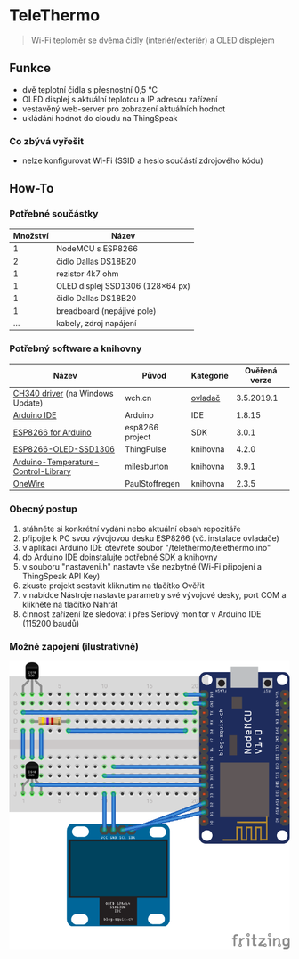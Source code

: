# TeleThermo

> Wi-Fi teploměr se dvěma čidly (interiér/exteriér) a OLED displejem

## Funkce
- dvě teplotní čidla s přesnostní 0,5 °C
- OLED displej s aktuální teplotou a IP adresou zařízení
- vestavěný web-server pro zobrazení aktuálních hodnot
- ukládání hodnot do cloudu na ThingSpeak

### Co zbývá vyřešit
- nelze konfigurovat Wi-Fi (SSID a heslo součástí zdrojového kódu)

## How-To

### Potřebné součástky
Množství | Název
-------- | -----
1 | NodeMCU s ESP8266
2 | čidlo Dallas DS18B20
1 | rezistor 4k7 ohm
1 | OLED displej SSD1306 (128×64 px)
1 | čidlo Dallas DS18B20
1 | breadboard (nepájivé pole)
… | kabely, zdroj napájení

### Potřebný software a knihovny
Název | Původ | Kategorie | Ověřená verze
----- | ----- | --------- | -------------
[CH340 driver](http://www.wch-ic.com/products/CH340.html) (na Windows Update) | wch.cn | [ovladač](http://www.wch-ic.com/downloads/CH341SER_ZIP.html) | 3.5.2019.1
[Arduino IDE](//www.arduino.cc/en/software) | Arduino | IDE | 1.8.15
[ESP8266 for Arduino](//github.com/esp8266/Arduino) | esp8266 project | SDK | 3.0.1
[ESP8266-OLED-SSD1306](//github.com/ThingPulse/esp8266-oled-ssd1306) | ThingPulse | knihovna | 4.2.0
[Arduino-Temperature-Control-Library](//github.com/milesburton/Arduino-Temperature-Control-Library) | milesburton | knihovna | 3.9.1
[OneWire](//github.com/PaulStoffregen/OneWire) | PaulStoffregen | knihovna | 2.3.5

### Obecný postup
1. stáhněte si konkrétní vydání nebo aktuální obsah repozitáře
2. připojte k PC svou vývojovou desku ESP8266 (vč. instalace ovladače)
3. v aplikaci Arduino IDE otevřete soubor "/telethermo/telethermo.ino"
4. do Arduino IDE doinstalujte potřebné SDK a knihovny
5. v souboru "nastaveni.h" nastavte vše nezbytné (Wi-Fi připojení a ThingSpeak API Key)
6. zkuste projekt sestavit kliknutím na tlačítko Ověřit
7. v nabídce Nástroje nastavte parametry své vývojové desky, port COM a klikněte na tlačítko Nahrát
8. činnost zařízení lze sledovat i přes Seriový monitor v Arduino IDE (115200 baudů)

### Možné zapojení (ilustrativně)

![schema](/schema_zapojeni.png)
